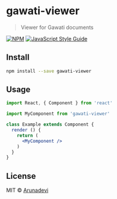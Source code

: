 # gawati-viewer

> Viewer for Gawati documents

[![NPM](https://img.shields.io/npm/v/gawati-viewer.svg)](https://www.npmjs.com/package/gawati-viewer) [![JavaScript Style Guide](https://img.shields.io/badge/code_style-standard-brightgreen.svg)](https://standardjs.com)

## Install

```bash
npm install --save gawati-viewer
```

## Usage

```jsx
import React, { Component } from 'react'

import MyComponent from 'gawati-viewer'

class Example extends Component {
  render () {
    return (
      <MyComponent />
    )
  }
}
```

## License

MIT © [Arunadevi](https://github.com/Arunadevi)
